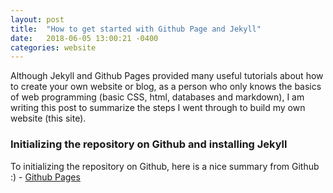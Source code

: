 ```yaml
---
layout: post
title:  "How to get started with Github Page and Jekyll"
date:   2018-06-05 13:00:21 -0400
categories: website
---
```

Although Jekyll and Github Pages provided many useful tutorials about how to create your own website or blog, as a person who only knows the basics of web programming (basic CSS, html, databases and markdown), I am writing this post to summarize the steps I went through to build my own website (this site).

### Initializing the repository on Github and installing Jekyll

To initializing the repository on Github, here is a nice summary from Github :) - [Github Pages](https://www.google.com)

